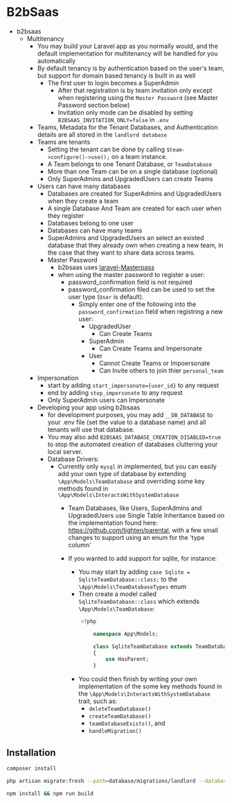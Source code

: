 # B2bSaas

- b2bsaas
  - Multitenancy
    - You may build your Laravel app as you normally would, and the default implementation for multitenancy will be handled for you automatically
    - By default tenancy is by authentication based on the user's team, but support for domain based tenancy is built in as well
      - The first user to login becomes a SuperAdmin
        - After that registration is by team invitation only except when registering using the `Master Password` (see Master Password section below)
        - Invitation only mode can be disabled by setting `B2BSAAS_INVITATION_ONLY=false` in `.env` 
    - Teams, Metadata for the Tenant Databases, and Authentication details are all stored in the `landlord database`
    - Teams are tenants
      - Setting the tenant can be done by calling `$team->configure()->use();` on a team instance.
      - A Team belongs to one Tenant Database, or `TeamDatabase`
      - More than one Team can be on a single database (optional)
      - Only SuperAdmins and UpgradedUsers can create Teams
    - Users can have many databases
      - Databases are created for SuperAdmins and UpgradedUsers when they create a team
      - A single Database And Team are created for each user when they register
      - Databases belong to one user
      - Databases can have many teams
      - SuperAdmins and UpgradedUsers an select an existed database that they already own when creating a new team, in the case that they want to share data across teams.
      - Master Password
        - b2bsaas uses [laravel-Masterpass]([https://github.com/imanghafoori1/laravel-MasterPass)
        - when using the master password to register a user:
          - password_confirmation field is not required
          - password_confirmation filed can be used to set the user type (`User` is default).
            - Simply enter one of the following into the `password_confirmation` field when registring a new user:
              - UpgradedUser
                - Can Create Teams
              - SuperAdmin
                - Can Create Teams and Impersonate
              - User
                - Cannot Create Teams or Impoersonate
                - Can Invite others to join thier `personal_team`
    - Impersonation
      - start by adding `start_impersonate={user_id}` to any request
      - end by adding `stop_impersonate` to any request
      - Only SuperAdmin users can Impersonate
    - Developing your app using b2bsaas
      - for development purposes, you may add `__DB_DATABASE` to your .env file (set the value to a database name) and all tenants will use that database.
      - You may also add `B2BSAAS_DATABASE_CREATION_DISABLED=true` to stop the automated creation of databases cluttering your local server.
      - Database Drivers:
        - Currently only `mysql` in implemented, but you can easily add your own type of database by extending `\App\Models\TeamDatabase` and overriding some key methods found in `\App\Models\InteractsWithSystemDatabase`
          - Team Databases, like Users, SuperAdmins and UpgradedUsers use Single Table Inheritance based on the implementation found here: <https://github.com/tighten/parental>, with a few small changes to support using an enum for the 'type column'
          - If you wanted to add support for sqlite, for instance: 
            - You may start by adding `case Sqlite = SqliteTeamDatabase::class;` to the `\App\Models\TeamDatabaseTypes` enum
            - Then create a model called `SqliteTeamDatabase::class` which extends `\App\Models\TeamDatabase`:

            ```php
                <?php

                    namespace App\Models;

                    class SqliteTeamDatabase extends TeamDatabase
                    {
                        use HasParent;
                    }
            ```

            - You could then finish by writing your own implementation of the some key methods found in the `\App\Models\InteractsWithSystemDatabase` trait, such as:
              - `deleteTeamDatabase()`
              - `createTeamDatabase()`
              - `teamDatabaseExists()`, and
              - `handleMigration()`

## Installation

```bash
composer install
```

```bash
php artisan migrate:fresh --path=database/migrations/landlord --database=landlord
```

```bash
npm install && npm run build
```
